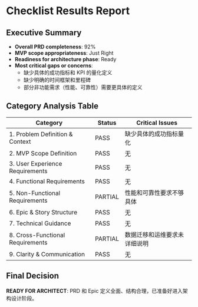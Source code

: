 # Checklist Results Report

## Executive Summary

- **Overall PRD completeness**: 92%
- **MVP scope appropriateness**: Just Right
- **Readiness for architecture phase**: Ready
- **Most critical gaps or concerns**:
  - 缺少具体的成功指标和 KPI 的量化定义
  - 缺少明确的时间框架和里程碑
  - 部分非功能需求（性能、可靠性）需要更具体的定义

## Category Analysis Table

| Category                         | Status  | Critical Issues              |
| -------------------------------- | ------- | ---------------------------- |
| 1. Problem Definition & Context  | PASS    | 缺少具体的成功指标量化       |
| 2. MVP Scope Definition          | PASS    | 无                           |
| 3. User Experience Requirements  | PASS    | 无                           |
| 4. Functional Requirements       | PASS    | 无                           |
| 5. Non-Functional Requirements   | PARTIAL | 性能和可靠性要求不够具体     |
| 6. Epic & Story Structure        | PASS    | 无                           |
| 7. Technical Guidance            | PASS    | 无                           |
| 8. Cross-Functional Requirements | PARTIAL | 数据迁移和运维要求未详细说明 |
| 9. Clarity & Communication       | PASS    | 无                           |

## Final Decision

**READY FOR ARCHITECT**: PRD 和 Epic 定义全面、结构合理，已准备好进入架构设计阶段。
